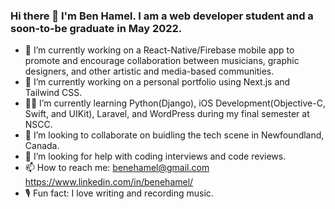 ### Hi there 👋 I'm Ben Hamel. I am a web developer student and a soon-to-be graduate in May 2022. 

<!--
**ben-hamel/ben-hamel** is a ✨ _special_ ✨ repository because its `README.md` (this file) appears on your GitHub profile.

Here are some ideas to get you started:

- 🔭 I’m currently working on a React-Native/Firebase mobile app to promote and encourage collaboration between musicians, graphic designers, and other artistic and media-based communities.   
- 🔭 I’m currently working on a personal portfolio using Next.js and Tailwind CSS.
- 🧑‍🎓 I’m currently learing Python(Django), iOS Development(Objective-C,Swift, and UIKit), Laravel, and Wordpress during my final semester.  
- 👯 I’m looking to collaborate on buidling the tech scene in Newfoundland, Canada.
- 🤔 I’m looking for help with coding interviews and code reviews.
- 💬 Ask me about ...
- 📫 How to reach me: benehamel@gmail.com https://www.linkedin.com/in/benehamel/
- 🎙️ Fun fact: I love creating music and music entrepreneurship. 
-->


- 🔭 I’m currently working on a React-Native/Firebase mobile app to promote and encourage collaboration between musicians, graphic designers, and other artistic and media-based communities.   
- 🔭 I’m currently working on a personal portfolio using Next.js and Tailwind CSS.
- 🧑‍🎓 I’m currently learning Python(Django), iOS Development(Objective-C, Swift, and UIKit), Laravel, and WordPress during my final semester at NSCC.
- 👯 I’m looking to collaborate on buidling the tech scene in Newfoundland, Canada.
- 🤔 I’m looking for help with coding interviews and code reviews.
- 📫 How to reach me: benehamel@gmail.com https://www.linkedin.com/in/benehamel/
- 🎙️ Fun fact: I love writing and recording music. 

